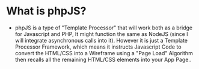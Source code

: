 # What is phpJS?
* phpJS is a type of "Template Processor" that will work both as a bridge for Javascript and PHP, It might function the same as NodeJS (since I will integrate asynchronous calls into it). However it is just a Template Processor Framework, which means it instructs Javascript Code to convert the HTML/CSS into a Wireframe using a "Page Load" Algorithm then recalls all the remaining HTML/CSS elements into your App Page..